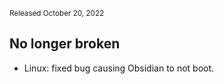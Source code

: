 <small>Released October 20, 2022</small>

## No longer broken

- Linux: fixed bug causing Obsidian to not boot.

